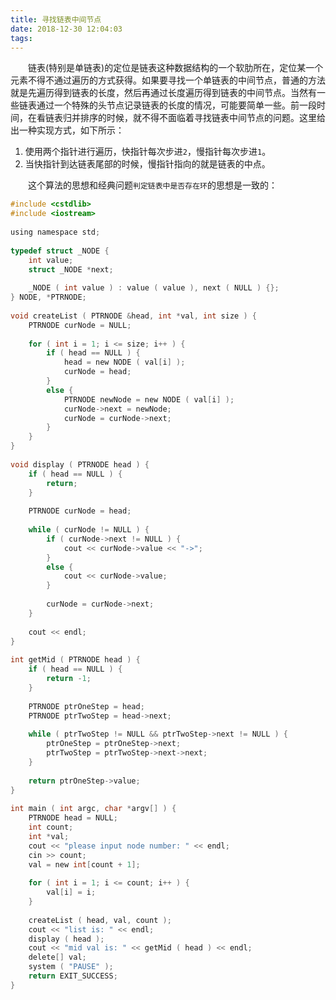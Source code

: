 ```yaml
---
title: 寻找链表中间节点
date: 2018-12-30 12:04:03
tags:
---
```

&emsp;&emsp;链表(特别是单链表)的定位是链表这种数据结构的一个软肋所在，定位某一个元素不得不通过遍历的方式获得。如果要寻找一个单链表的中间节点，普通的方法就是先遍历得到链表的长度，然后再通过长度遍历得到链表的中间节点。当然有一些链表通过一个特殊的头节点记录链表的长度的情况，可能要简单一些。前一段时间，在看链表归并排序的时候，就不得不面临着寻找链表中间节点的问题。这里给出一种实现方式，如下所示：

1. 使用两个指针进行遍历，快指针每次步进`2`，慢指针每次步进`1`。
2. 当快指针到达链表尾部的时候，慢指针指向的就是链表的中点。

&emsp;&emsp;这个算法的思想和经典问题`判定链表中是否存在环`的思想是一致的：

``` c
#include <cstdlib>
#include <iostream>
​
using namespace std;
​
typedef struct _NODE {
    int value;
    struct _NODE *next;
​
    _NODE ( int value ) : value ( value ), next ( NULL ) {};
} NODE, *PTRNODE;
​
void createList ( PTRNODE &head, int *val, int size ) {
    PTRNODE curNode = NULL;
​
    for ( int i = 1; i <= size; i++ ) {
        if ( head == NULL ) {
            head = new NODE ( val[i] );
            curNode = head;
        }
        else {
            PTRNODE newNode = new NODE ( val[i] );
            curNode->next = newNode;
            curNode = curNode->next;
        }
    }
}
​
void display ( PTRNODE head ) {
    if ( head == NULL ) {
        return;
    }
​
    PTRNODE curNode = head;
​
    while ( curNode != NULL ) {
        if ( curNode->next != NULL ) {
            cout << curNode->value << "->";
        }
        else {
            cout << curNode->value;
        }
​
        curNode = curNode->next;
    }
​
    cout << endl;
}
​
int getMid ( PTRNODE head ) {
    if ( head == NULL ) {
        return -1;
    }
​
    PTRNODE ptrOneStep = head;
    PTRNODE ptrTwoStep = head->next;
​
    while ( ptrTwoStep != NULL && ptrTwoStep->next != NULL ) {
        ptrOneStep = ptrOneStep->next;
        ptrTwoStep = ptrTwoStep->next->next;
    }
​
    return ptrOneStep->value;
}
​
int main ( int argc, char *argv[] ) {
    PTRNODE head = NULL;
    int count;
    int *val;
    cout << "please input node number: " << endl;
    cin >> count;
    val = new int[count + 1];
​
    for ( int i = 1; i <= count; i++ ) {
        val[i] = i;
    }
​
    createList ( head, val, count );
    cout << "list is: " << endl;
    display ( head );
    cout << "mid val is: " << getMid ( head ) << endl;
    delete[] val;
    system ( "PAUSE" );
    return EXIT_SUCCESS;
}
```